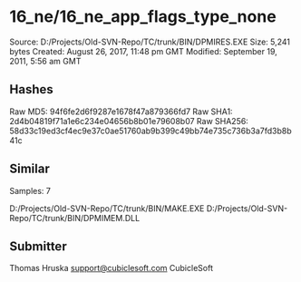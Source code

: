 16_ne/16_ne_app_flags_type_none
===============================

Source:  D:/Projects/Old-SVN-Repo/TC/trunk/BIN/DPMIRES.EXE
Size:  5,241 bytes
Created:  August 26, 2017, 11:48 pm GMT
Modified:  September 19, 2011, 5:56 am GMT

Hashes
------

Raw MD5:  94f6fe2d6f9287e1678f47a879366fd7
Raw SHA1:  2d4b04819f71a1e6c234e04656b8b01e79608b07
Raw SHA256:  58d33c19ed3cf4ec9e37c0ae51760ab9b399c49bb74e735c736b3a7fd3b8b41c

Similar
-------

Samples:  7

D:/Projects/Old-SVN-Repo/TC/trunk/BIN/MAKE.EXE
D:/Projects/Old-SVN-Repo/TC/trunk/BIN/DPMIMEM.DLL

Submitter
---------

Thomas Hruska
support@cubiclesoft.com
CubicleSoft

